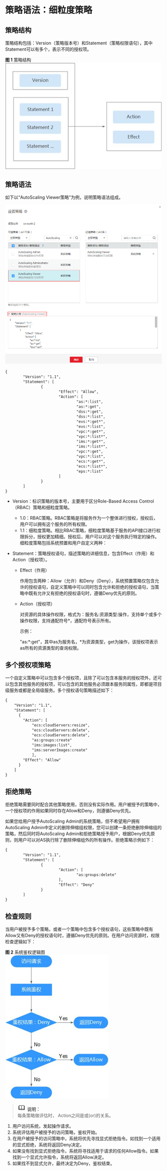 # 策略语法：细粒度策略<a name="zh-cn_topic_201905306"></a>

## 策略结构<a name="section13659191918409"></a>

策略结构包括：Version（策略版本号）和Statement（策略权限语句），其中Statement可以有多个，表示不同的授权项。

**图 1**  策略结构<a name="fig1280261964012"></a>  
![](figures/策略结构.jpg "策略结构")

## 策略语法<a name="section1967015199406"></a>

如下以“AutoScaling Viewer策略”为例，说明策略语法组成。

![](figures/viewer策略.png)

```
{
        "Version": "1.1",
        "Statement": [
                {
                        "Effect": "Allow",
                        "Action": [
                                "as:*:list",
                                "as:*:get",
                                "dss:*:get",
                                "dss:*:list",
                                "evs:*:get*",
                                "evs:*:list",
                                "vpc:*:get*",
                                "vpc:*:list*",
                                "ims:*:get*",
                                "ims:*:list*",
                                "vpc:*:get",
                                "vpc:*:list",
                                "ecs:*:get*",
                                "ecs:*:list*",
                                "eps:*:list"
                        ]
                }
        ]
}
```

-   Version：标识策略的版本号，主要用于区分Role-Based Access Control（RBAC）策略和细粒度策略。
    -   1.0：RBAC策略。RBAC策略是将服务作为一个整体进行授权，授权后，用户可以拥有这个服务的所有权限。
    -   1.1：细粒度策略。相比RBAC策略，细粒度策略基于服务的API接口进行权限拆分，授权更加精细。授权后，用户可以对这个服务执行特定的操作。细粒度策略包括系统预置和用户自定义两种：

-   Statement：策略授权语句，描述策略的详细信息，包含Effect（作用）和Action（授权项）。
    -   Effect（作用）

        作用包含两种：Allow（允许）和Deny（Deny），系统预置策略仅包含允许的授权语句，自定义策略中可以同时包含允许和拒绝的授权语句，当策略中既有允许又有拒绝的授权语句时，遵循Deny优先的原则。

    -   Action（授权项）

        对资源的具体操作权限，格式为：服务名:资源类型:操作，支持单个或多个操作权限，支持通配符号\*，通配符号表示所有。

        示例：

        "as:\*:get"，其中as为服务名，\*为资源类型，get为操作，该授权项表示as所有的资源类型的查询权限。



## 多个授权项策略<a name="section1869081974013"></a>

一个自定义策略中可以包含多个授权项，且除了可以包含本服务的授权项外，还可以包含其他服务的授权项，可以包含的其他服务必须跟本服务同属性，即都是项目级服务或都是全局级服务。多个授权语句策略描述如下：

```
{
	"Version": "1.1",
	"Statement": [
	  {
		"Action": [
		    "ecs:cloudServers:resize",
		    "ecs:cloudServers:delete",
		    "ecs:cloudServers:delete",
		    "as:groups:create"
		    "ims:images:list",
		    "ims:serverImages:create"
			],
		"Effect": "Allow"
	  }
    ]
}
```

## 拒绝策略<a name="section186932198404"></a>

拒绝策略需要同时配合其他策略使用，否则没有实际作用。用户被授予的策略中，一个授权项的作用如果同时存在Allow和Deny，则遵循Deny优先。

如果您给用户授予AutoScaling Admin的系统策略，但不希望用户拥有AutoScaling Admin中定义的删除伸缩组权限，您可以创建一条拒绝删除伸缩组的策略，然后同时将AutoScaling Admin和拒绝策略授予用户，根据Deny优先原则，则用户可以对AS执行除了删除伸缩组外的所有操作。拒绝策略示例如下：

```
{ 
        "Version": "1.1", 
        "Statement": [ 
                { 
                        "Action": [ 
                                "as:groups:delete" 
                        ], 
                        "Effect": "Deny" 
                } 
        ] 
}
```

## 检查规则<a name="section3696141920405"></a>

当用户被授予多个策略，或者一个策略中包含多个授权语句，这些策略中既有Allow又有Deny的授权语句时，遵循Deny优先的原则。在用户访问资源时，权限检查逻辑如下：

**图 2**  系统鉴权逻辑图<a name="fig380331916404"></a>  
![](figures/系统鉴权逻辑图.jpg "系统鉴权逻辑图")

>![](public_sys-resources/icon-note.gif) **说明：**   
>每条策略做评估时， Action之间是或\(or\)的关系。  

1.  用户访问系统，发起操作请求。
2.  系统评估用户被授予的访问策略，鉴权开始。
3.  在用户被授予的访问策略中，系统将优先寻找显式拒绝指令。如找到一个适用的显式拒绝，系统将返回Deny决定。
4.  如果没有找到显式拒绝指令，系统将寻找适用于请求的任何Allow指令。如果找到一个显式允许指令，系统将返回Allow决定。
5.  如果找不到显式允许，最终决定为Deny，鉴权结束。

